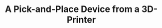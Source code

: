 ---
layout: post
title: A Pick-and-Place Device from a 3D-Printer
image:
description: A pick-and-place machine built from a reverse-engineered 3D printer.
category: projects
permalink: /projects/pick-n-place
related_posts: ""
---